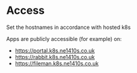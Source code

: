 # Access

Set the hostnames in accordance with hosted k8s

Apps are publicly accessible (for example) on:
  - https://portal.k8s.ne1410s.co.uk
  - https://rabbit.k8s.ne1410s.co.uk
  - https://fileman.k8s.ne1410s.co.uk
